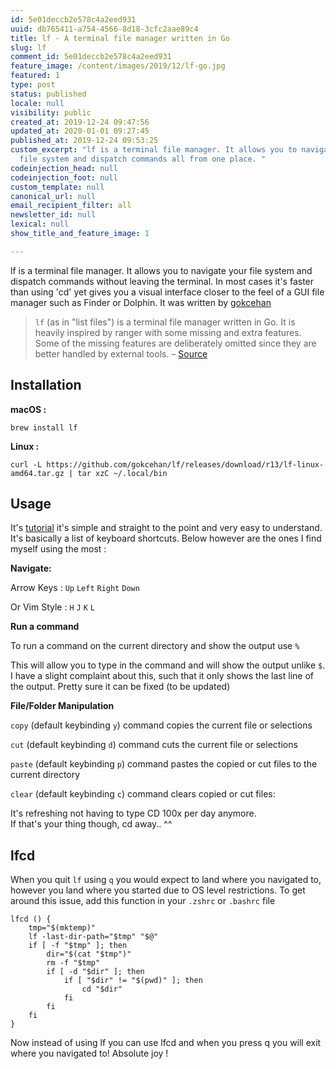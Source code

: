 ```yaml
---
id: 5e01deccb2e578c4a2eed931
uuid: db765411-a754-4566-8d18-3cfc2aae89c4
title: lf - A terminal file manager written in Go
slug: lf
comment_id: 5e01deccb2e578c4a2eed931
feature_image: /content/images/2019/12/lf-go.jpg
featured: 1
type: post
status: published
locale: null
visibility: public
created_at: 2019-12-24 09:47:56
updated_at: 2020-01-01 09:27:45
published_at: 2019-12-24 09:53:25
custom_excerpt: "lf is a terminal file manager. It allows you to navigate your
  file system and dispatch commands all from one place. "
codeinjection_head: null
codeinjection_foot: null
custom_template: null
canonical_url: null
email_recipient_filter: all
newsletter_id: null
lexical: null
show_title_and_feature_image: 1

---
```


lf is a terminal file manager. It allows you to navigate your file system and dispatch commands without leaving the terminal. In most cases it's faster than using 'cd' yet gives you a visual interface closer to the feel of a GUI file manager such as Finder or Dolphin. It was written by [gokcehan](https://github.com/gokcehan)

> `lf` (as in "list files") is a terminal file manager written in Go. It is heavily inspired by ranger with some missing and extra features. Some of the missing features are deliberately omitted since they are better handled by external tools. – [Source](https://github.com/gokcehan/lf)

## Installation

**macOS :**

    brew install lf

**Linux :**

    curl -L https://github.com/gokcehan/lf/releases/download/r13/lf-linux-amd64.tar.gz | tar xzC ~/.local/bin
    

## Usage

It's [tutorial](https://github.com/gokcehan/lf/wiki/Tutorial) it's simple and straight to the point and very easy to understand. It's basically a list of keyboard shortcuts. Below however are the ones I find myself using the most :

**Navigate:**

Arrow Keys : `Up` `Left` `Right` `Down`  

Or Vim Style : `H` `J` `K` `L`  

**Run a command**

To run a command on the current directory and show the output use `%`

This will allow you to type in the command and will show the output unlike `$`. I have a slight complaint about this, such that it only shows the last line of the output. Pretty sure it can be fixed (to be updated)

**File/Folder Manipulation**

`copy` (default keybinding `y`) command copies the current file or selections

`cut` (default keybinding `d`) command cuts the current file or selections

`paste` (default keybinding `p`) command pastes the copied or cut files to the current directory

`clear` (default keybinding `c`) command clears copied or cut files:

It's refreshing not having to type CD 100x per day anymore.  
If that's your thing though, cd away.. ^^

## lfcd

When you quit `lf` using `q` you would expect to land where you navigated to, however you land where you started due to OS level restrictions. To get around this issue, add this function in your `.zshrc` or `.bashrc` file

    lfcd () {
        tmp="$(mktemp)"
        lf -last-dir-path="$tmp" "$@"
        if [ -f "$tmp" ]; then
            dir="$(cat "$tmp")"
            rm -f "$tmp"
            if [ -d "$dir" ]; then
                if [ "$dir" != "$(pwd)" ]; then
                    cd "$dir"
                fi
            fi
        fi
    }

Now instead of using lf you can use lfcd and when you press q you will exit where you navigated to! Absolute joy !